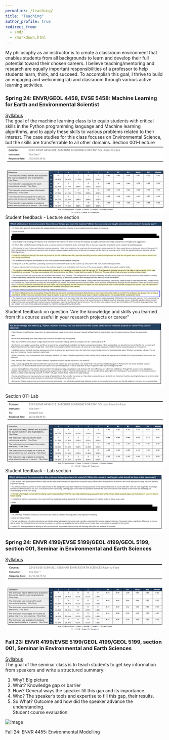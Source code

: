 ```yaml
---
permalink: /teaching/
title: "Teaching"
author_profile: true
redirect_from: 
  - /md/
  - /markdown.html
---
```


My philosophy as an instructor is to create a classroom environment that enables students from all backgrounds to learn and develop their full potential toward their chosen careers. I believe teaching/mentoring and research are equally important responsibilities of a professor to help students learn, think, and succeed. To accomplish this goal, I thrive to build an engaging and welcoming lab and classroom through various active learning activities. 

### Spring 24: ENVR/GEOL 4458, EVSE 5458: Machine Learning for Earth and Environmental Scientist 
[Syllabus](https://oit-ead-canvas-syllabus.s3.amazonaws.com/uta.instructure.com/2024-SPRING/175941-2242-ENVR-4458-001/2024-SPRING_2242-ENVR-4458-001.pdf)\
The goal of the machine learning class is to equip students with critical skills in the Python programming language and Machine learning algorithms, and to apply these skills to various problems related to their interest. The case studies for this class focuses on Environmental Science, but the skills are transferrable to all other domains. 
Section 001-Lecture
![](MLLectureSpring24.png)
Student feedback - Lecture section
![](MLlectureFeedback.png)
Student feedback on question "Are the knowledge and skills you learned from this course useful in your research projects or career"
![](MLLectureFutureResearch.png)

Section 011-Lab
![](MLLAB_Spring24.png)
Student feedback - Lab section
![](MLLabfeedback.png)

### Spring 24: ENVR 4199/EVSE 5199/GEOL 4199/GEOL 5199, section 001, Seminar in Environmental and Earth Sciences
[Syllabus](https://oit-ead-canvas-syllabus.s3.amazonaws.com/uta.instructure.com/2024-SPRING/181879-2242-ENVR-4199-001/2024-SPRING_2242-ENVR-4199-001.pdf)\
![](Spring24MLseminar.png)

### Fall 23: ENVR 4199/EVSE 5199/GEOL 4199/GEOL 5199, section 001, Seminar in Environmental and Earth Sciences 
[Syllabus](https://oit-ead-canvas-syllabus.s3.amazonaws.com/uta.instructure.com/2023-FALL/157227-2238-EVSE-5199-001/2023-FALL_2238-EVSE-5199-001.pdf) \
The goal of the seminar class is to teach students to get key information from speakers and write a structured summary: 
1. Why? Big picture
2. What? Knowledge gap or barrier
3. How? General ways the speaker fill this gap and its importance.
4. Who? The speaker’s tools and expertise to fill this gap, their results.
5. So What? Outcome and how did the speaker advance the understanding.\
Student course evaluation:
<img width="859" alt="image" src="https://github.com/YikeShen/yikeshen.github.io/assets/25994057/3ba00eea-e87b-475c-8932-35135dc6956a">


Fall 24: ENVR 4455: Environmental Modelling
